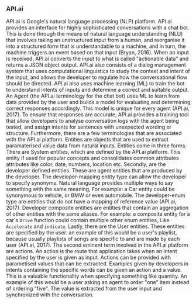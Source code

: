 ### API.ai

API.ai is Google's natural language processing (NLP) platform. API.ai provides an interface for highly sophisticated conversations with a chat bot. This is done through the means of natural language understanding (NLU) that involves taking an unstructured input from a human, and reorganise it into a structured form that is understandable to a machine, and in turn, the machine triggers an event based on that input (Bryan, 2016). When an input is received, API.ai converts the input to what is called "actionable data" and returns a JSON object output. API.ai also consists of a dialog management system that uses computational linguistics to study the context and intent of the input, and allows the developer to regulate how the conversational flow should be directed.  API.ai also uses machine learning (ML) to train the bot to understand intents of inputs and determine a correct and suitable output. An Agent (the API.ai terminology for the chat bot) uses ML to learn from data provided by the user and builds a model for evaluating and determining correct responses accordingly. This model is unique for every agent (API.ai, 2017). To ensure that responses are accurate, API.ai provides a training tool that allow developers to analyse conversation logs with the agent being tested, and assign intents for sentences with unexpected wording or structure. Furthermore, there are a few terminologies that are associated with the API.ai platform. Entities are objects that are used to extract paramaterised value data from natural inputs. Entities come in three forms. There are System entities, which are defined by the API.ai platform. This entity if used for popular concepts and consolidates common attributes attributes like color, date, numbers, location etc. Secondly, are the developer defined entities. These are agent entities that are produced by the developer. The developer-mapping entity type can allow the developer to specify synonyms. Natural language provides multiple ways to say something with the same meaning, For example: a Car entity could be synonymous to vehicle, or BMW or even automobile. The developer-enum type are entities that do not have a mapping of reference value (API.ai, 2017). Developer composite entities are entities that contain an aggregation of other entities with the same aliases. For example: a composite entity for a car's ```Drive``` function could contain multiple other enum entities, Like ``` Accelerate``` and ```indicate```.
 Lastly, there are the User entities. These entities are specified by the user. an example of this would be a user's playlist, because usually playlists of songs are specific to and are made by each user (API.ai, 2017). The second eminent term involved in the API.ai platform are actions. An action is the route that application takes when an intent specified by the user is given as input. Actions can be provided with parametised values that can be extracted. Examples given by developers in intents containing the specific words can be given an action and a value. This is a valuable functionality when specifying something like quantity. An example of this would be a user asking an agent to order "one" item instead of ordering "five". The value is extracted from the user input and synchronized with the conversation.
